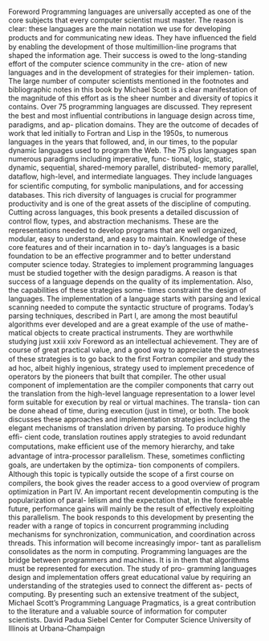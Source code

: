 Foreword
Programming languages are universally accepted as one of the core subjects that
every computer scientist must master. The reason is clear: these languages are
the main notation we use for developing products and for communicating new
ideas.
They have inﬂuenced the ﬁeld by enabling the development of those
multimillion-line programs that shaped the information age. Their success is
owed to the long-standing effort of the computer science community in the cre-
ation of new languages and in the development of strategies for their implemen-
tation. The large number of computer scientists mentioned in the footnotes and
bibliographic notes in this book by Michael Scott is a clear manifestation of the
magnitude of this effort as is the sheer number and diversity of topics it contains.
Over 75 programming languages are discussed. They represent the best and
most inﬂuential contributions in language design across time, paradigms, and ap-
plication domains. They are the outcome of decades of work that led initially to
Fortran and Lisp in the 1950s, to numerous languages in the years that followed,
and, in our times, to the popular dynamic languages used to program the Web.
The 75 plus languages span numerous paradigms including imperative, func-
tional, logic, static, dynamic, sequential, shared-memory parallel, distributed-
memory parallel, dataﬂow, high-level, and intermediate languages. They include
languages for scientiﬁc computing, for symbolic manipulations, and for accessing
databases. This rich diversity of languages is crucial for programmer productivity
and is one of the great assets of the discipline of computing.
Cutting across languages, this book presents a detailed discussion of control
ﬂow, types, and abstraction mechanisms. These are the representations needed
to develop programs that are well organized, modular, easy to understand, and
easy to maintain. Knowledge of these core features and of their incarnation in to-
day’s languages is a basic foundation to be an effective programmer and to better
understand computer science today.
Strategies to implement programming languages must be studied together
with the design paradigms. A reason is that success of a language depends on
the quality of its implementation. Also, the capabilities of these strategies some-
times constraint the design of languages. The implementation of a language starts
with parsing and lexical scanning needed to compute the syntactic structure of
programs. Today’s parsing techniques, described in Part I, are among the most
beautiful algorithms ever developed and are a great example of the use of mathe-
matical objects to create practical instruments. They are worthwhile studying just
xxiii
xxiv
Foreword
as an intellectual achievement. They are of course of great practical value, and a
good way to appreciate the greatness of these strategies is to go back to the ﬁrst
Fortran compiler and study the ad hoc, albeit highly ingenious, strategy used to
implement precedence of operators by the pioneers that built that compiler.
The other usual component of implementation are the compiler components
that carry out the translation from the high-level language representation to a
lower level form suitable for execution by real or virtual machines. The transla-
tion can be done ahead of time, during execution (just in time), or both. The
book discusses these approaches and implementation strategies including the
elegant mechanisms of translation driven by parsing. To produce highly efﬁ-
cient code, translation routines apply strategies to avoid redundant computations,
make efﬁcient use of the memory hierarchy, and take advantage of intra-processor
parallelism. These, sometimes conﬂicting goals, are undertaken by the optimiza-
tion components of compilers. Although this topic is typically outside the scope
of a ﬁrst course on compilers, the book gives the reader access to a good overview
of program optimization in Part IV.
An important recent developmentin computing is the popularization of paral-
lelism and the expectation that, in the foreseeable future, performance gains will
mainly be the result of effectively exploiting this parallelism. The book responds
to this development by presenting the reader with a range of topics in concurrent
programming including mechanisms for synchronization, communication, and
coordination across threads. This information will become increasingly impor-
tant as parallelism consolidates as the norm in computing.
Programming languages are the bridge between programmers and machines.
It is in them that algorithms must be represented for execution. The study of pro-
gramming languages design and implementation offers great educational value
by requiring an understanding of the strategies used to connect the different as-
pects of computing. By presenting such an extensive treatment of the subject,
Michael Scott’s Programming Language Pragmatics, is a great contribution to the
literature and a valuable source of information for computer scientists.
David Padua
Siebel Center for Computer Science
University of Illinois at Urbana-Champaign
